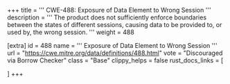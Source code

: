 +++
title = '''
CWE-488: Exposure of Data Element to Wrong Session
'''
description	= '''
The product does not sufficiently enforce boundaries between the states of different sessions, causing data to be provided to, or used by, the wrong session.
'''
weight = 488

[extra]
id = 488
name = '''
Exposure of Data Element to Wrong Session
'''
url = "https://cwe.mitre.org/data/definitions/488.html"
vote = "Discouraged via Borrow Checker"
class = "Base"
clippy_helps = false
rust_docs_links = [
	
]
+++
